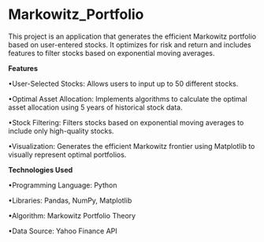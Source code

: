 # Markowitz_Portfolio

This project is an application that generates the efficient Markowitz portfolio based on user-entered stocks. 
It optimizes for risk and return and includes features to filter stocks based on exponential moving averages.

**Features**

•User-Selected Stocks: Allows users to input up to 50 different stocks.

•Optimal Asset Allocation: Implements algorithms to calculate the optimal asset allocation using 5 years of historical stock data.

•Stock Filtering: Filters stocks based on exponential moving averages to include only high-quality stocks.

•Visualization: Generates the efficient Markowitz frontier using Matplotlib to visually represent optimal portfolios.

**Technologies Used**

•Programming Language: Python

•Libraries: Pandas, NumPy, Matplotlib

•Algorithm: Markowitz Portfolio Theory

•Data Source: Yahoo Finance API 
